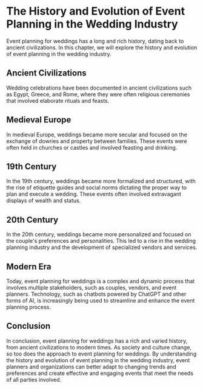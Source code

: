 The History and Evolution of Event Planning in the Wedding Industry
====================================================================================================================================

Event planning for weddings has a long and rich history, dating back to ancient civilizations. In this chapter, we will explore the history and evolution of event planning in the wedding industry.

Ancient Civilizations
---------------------

Wedding celebrations have been documented in ancient civilizations such as Egypt, Greece, and Rome, where they were often religious ceremonies that involved elaborate rituals and feasts.

Medieval Europe
---------------

In medieval Europe, weddings became more secular and focused on the exchange of dowries and property between families. These events were often held in churches or castles and involved feasting and drinking.

19th Century
------------

In the 19th century, weddings became more formalized and structured, with the rise of etiquette guides and social norms dictating the proper way to plan and execute a wedding. These events often involved extravagant displays of wealth and status.

20th Century
------------

In the 20th century, weddings became more personalized and focused on the couple's preferences and personalities. This led to a rise in the wedding planning industry and the development of specialized vendors and services.

Modern Era
----------

Today, event planning for weddings is a complex and dynamic process that involves multiple stakeholders, such as couples, vendors, and event planners. Technology, such as chatbots powered by ChatGPT and other forms of AI, is increasingly being used to streamline and enhance the event planning process.

Conclusion
----------

In conclusion, event planning for weddings has a rich and varied history, from ancient civilizations to modern times. As society and culture change, so too does the approach to event planning for weddings. By understanding the history and evolution of event planning in the wedding industry, event planners and organizations can better adapt to changing trends and preferences and create effective and engaging events that meet the needs of all parties involved.
